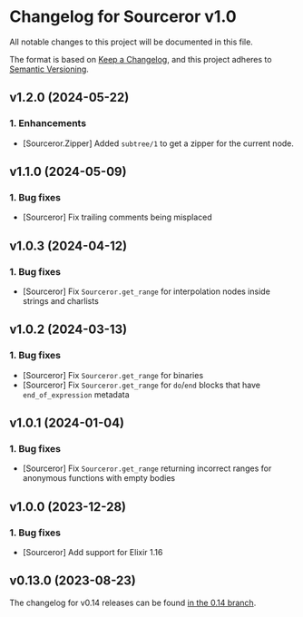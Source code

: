 # Changelog for Sourceror v1.0

All notable changes to this project will be documented in this file.

The format is based on [Keep a Changelog](https://keepachangelog.com/en/1.0.0/),
and this project adheres to [Semantic Versioning](https://semver.org/spec/v2.0.0.html).

## v1.2.0 (2024-05-22)

### 1. Enhancements
- [Sourceror.Zipper] Added `subtree/1` to get a zipper for the current node.

## v1.1.0 (2024-05-09)

### 1. Bug fixes
- [Sourceror] Fix trailing comments being misplaced

## v1.0.3 (2024-04-12)

### 1. Bug fixes

- [Sourceror] Fix `Sourceror.get_range` for interpolation nodes inside
  strings and charlists

## v1.0.2 (2024-03-13)

### 1. Bug fixes

- [Sourceror] Fix `Sourceror.get_range` for binaries
- [Sourceror] Fix `Sourceror.get_range` for `do`/`end` blocks that have
  `end_of_expression` metadata

## v1.0.1 (2024-01-04)

### 1. Bug fixes

- [Sourceror] Fix `Sourceror.get_range` returning incorrect ranges for
  anonymous functions with empty bodies

## v1.0.0 (2023-12-28)

### 1. Bug fixes

- [Sourceror] Add support for Elixir 1.16

## v0.13.0 (2023-08-23)

The changelog for v0.14 releases can be found [in the 0.14
branch](https://github.com/doorgan/sourceror/blob/v0.14/CHANGELOG.md).
